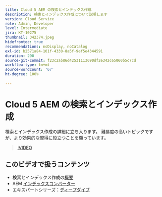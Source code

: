 ```yaml
---
title: Cloud 5 AEM の検索とインデックス作成
description: 検索とインデックス作成について説明します
version: Cloud Service
role: Admin, Developer
level: Intermediate
jira: KT-10275
thumbnail: 342374.jpeg
hidefromtoc: true
recommendations: noDisplay, noCatalog
exl-id: b2571a84-101f-4330-8a5f-9ef5e4344591
duration: 290
source-git-commit: f23c2ab86d42531113690df2e342c65060b5c7cd
workflow-type: tm+mt
source-wordcount: '67'
ht-degree: 100%

---
```


# Cloud 5 AEM の検索とインデックス作成

検索とインデックス作成の詳細に立ち入ります。 難易度の高いトピックですが、より効果的な習得に役立つことを願っています。

>[!VIDEO](https://video.tv.adobe.com/v/342374?quality=12&learn=on)

## このビデオで扱うコンテンツ

+ 検索とインデックス作成の[概要](https://experienceleague.adobe.com/docs/experience-manager-cloud-service/content/operations/indexing.html?lang=ja)
+ AEM [インデックスコンバーター](https://experienceleague.adobe.com/docs/experience-manager-cloud-service/content/migration-journey/refactoring-tools/index-converter.html?lang=ja)
+ エキスパートシリーズ：[ディープダイブ](../../../cloud-service/migration/moving-to-aem-as-a-cloud-service/search-and-indexing.md)
